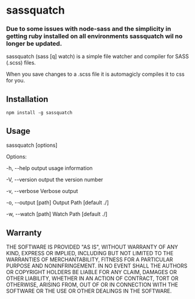 sassquatch
==========

### Due to some issues with node-sass and the simplicity in getting ruby installed on all environments sassquatch wil no longer be updated.

sassquatch (sass [q] watch) is a simple file watcher and compiler for SASS (.scss) files.

When you save changes to a .scss file it is automagicly compiles it to css for you.

Installation
------------

	npm install -g sassquatch
	
	
Usage
---------

sassquatch [options]

Options:

  -h, --help           output usage information
  
  -V, --version        output the version number
  
  -v, --verbose        Verbose output
  
  -o, --output [path]  Output Path [default ./]
  
  -w, --watch [path]   Watch Path [default ./]
  
  
Warranty
---------

THE SOFTWARE IS PROVIDED "AS IS", WITHOUT WARRANTY OF ANY KIND, EXPRESS OR IMPLIED, INCLUDING BUT NOT LIMITED TO THE WARRANTIES OF MERCHANTABILITY, FITNESS FOR A PARTICULAR PURPOSE AND NONINFRINGEMENT. IN NO EVENT SHALL THE AUTHORS OR COPYRIGHT HOLDERS BE LIABLE FOR ANY CLAIM, DAMAGES OR OTHER LIABILITY, WHETHER IN AN ACTION OF CONTRACT, TORT OR OTHERWISE, ARISING FROM, OUT OF OR IN CONNECTION WITH THE SOFTWARE OR THE USE OR OTHER DEALINGS IN THE SOFTWARE.
